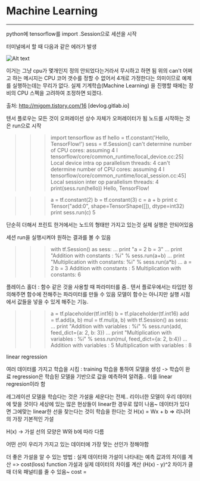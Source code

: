 # Machine Learning
<hr/>

python에 tensorflow를 import
.Session으로 세션을 시작

터미널에서 할 때 다음과 같은 에러가 발생

![Alt text](/Users/stella/Downloads/1.png)

이거는 그냥 cpu가 몇개인지 정의 안되었다는거라서 무시하고 하면 됨
위의 can't 어쩌고 하는 메시지는 CPU 코어 갯수를 정할 수 없어서 4개로 가정한다는 의미이므로 예제를 실행하는데는 무리가 없다.
실제 기계학습(Machine Learning) 을 진행할 때에는 장비의 CPU 스펙을 고려하여 조정하면 되겠다.


출처: http://migom.tistory.com/16 [devlog.gitlab.io]

텐서 플로우는 모든 것이 오퍼레이션 
상수 자체가 오퍼레이터가 됨
노드를 시작하는 것은 run으로 시작


>>> import tensorflow as tf
>>> hello = tf.constant('Hello, TensorFlow!')
>>> sess = tf.Session()
can't determine number of CPU cores: assuming 4
I tensorflow/core/common_runtime/local_device.cc:25] Local device intra op parallelism threads: 4
can't determine number of CPU cores: assuming 4
I tensorflow/core/common_runtime/local_session.cc:45] Local session inter op parallelism threads: 4
>>> print(sess.run(hello))
Hello, TensorFlow!




>>> a = tf.constant(2)
>>> b = tf.constant(3)
>>> c = a + b
>>> print c
Tensor("add:0", shape=TensorShape([]), dtype=int32)
>>> print sess.run(c)
5

단순히 더해서 프린트 한거에서는 노드의 형태만 가지고 있는것 실제 실행은 안되어있음

세션 run을 실행시켜야 원하는 결과를 볼 수 있음



>>> with tf.Session() as sess:
...      print "a = 2 b = 3"
...      print "Addition with constants : %i" % sess.run(a+b)
...      print "Multiplication with constants: %i" % sess.run(a*b)
... 
a = 2 b = 3
Addition with constants : 5
Multiplication with constants: 6



플레이스 홀더 : 함수 같은 것을 사용할 때 파라미터를 줌..
텐서 플로우에서는 타입만 정의해주면 함수에 전해주는 파라미터를 만들 수 있음
모델이 함수는 아니지만 실행 시점에서 값들을 넣을 수 있게 해주는 기능.


>>> a = tf.placeholder(tf.int16)
>>> b = tf.placeholder(tf.int16)
>>> add = tf.add(a, b)
>>> mul = tf.mul(a, b)
>>> with tf.Session() as sess:
...     print "Addition with variables : %i" % sess.run(add, feed_dict={a: 2, b: 3})
...     print "Multiplication with variables : %i" % sess.run(mul, feed_dict={a: 2, b:4})
... 
Addition with variables : 5
Multiplication with variables : 8


linear regression

여러 데이터를 가지고 학습을 시킴 : training
학습을 통하여 모델을 생성 -> 학습이 완료
regression은 학습된 모델을 기반으로 값을 예측하여 알려줌..
이를 linear regresion이라 함


레그레이션 모델을 학습다는 것은 가설을 세운다는 전제..
리이너한 모델이 우리 데이터에 맞을 것이다
세상에 있는 많은 현상들이 linear한 경우로 많이 나옴~
데이터가 있다면 그에맞는 linear한 선을 찾는다는 것이 학습을 한다는 것
H(x) = Wx + b => 리니어의 가장 기본적인 가설

H(x) -> 가설
선의 모양은 W와 b에 따라 다름

어떤 선이 우리가 가지고 있는 데이터에 가장 맞는 선인가 정해야함

더 좋은 가설을 알 수 있는 방법 : 실제 데이터와 가설이 나타내는 예측 값과의 차이를 계산 => cost(loss) function
가설과 실제 데이터의 차이를 계산 (H(x) - y)^2 차이가 클 때 더욱 패널티를 줄 수 있음~
cost = 
